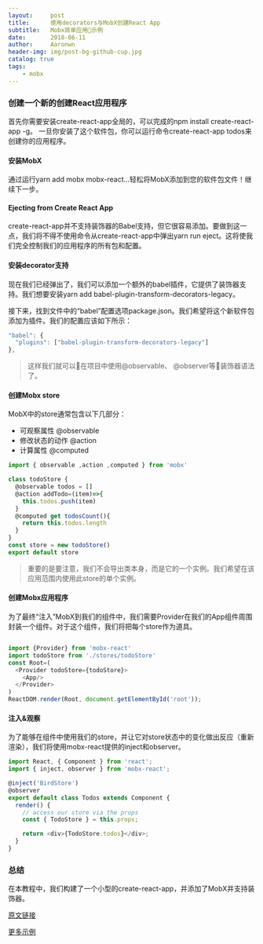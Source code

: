 ```yaml
---
layout:     post
title:      使用decorators与MobX创建React App
subtitle:   Mobx简单应用示例
date:       2018-06-11
author:     Aaronwn
header-img: img/post-bg-github-cup.jpg
catalog: true
tags:
    - mobx
---
```



### 创建一个新的创建React应用程序

首先你需要安装create-react-app全局的，可以完成的npm install create-react-app -g。
一旦你安装了这个软件包，你可以运行命令create-react-app todos来创建你的应用程序。

#### 安装MobX

通过运行yarn add mobx mobx-react...轻松将MobX添加到您的软件包文件！继续下一步。

#### Ejecting from Create React App

create-react-app并不支持装饰器的Babel支持，但它很容易添加。要做到这一点，我们将不得不使用命令从create-react-app中弹出yarn run eject。这将使我们完全控制我们的应用程序的所有包和配置。

#### 安装decorator支持

现在我们已经弹出了，我们可以添加一个额外的babel插件，它提供了装饰器支持。我们想要安装yarn add babel-plugin-transform-decorators-legacy。

接下来，找到文件中的“babel”配置选项package.json。我们希望将这个新软件包添加为插件。我们的配置应该如下所示：

```js
"babel": {
  "plugins": ["babel-plugin-transform-decorators-legacy"]
},
```
> 这样我们就可以在项目中使用@observable、 @observer等装饰器语法了。

#### 创建Mobx store

MobX中的store通常包含以下几部分： 
- 可观察属性 @observable
- 修改状态的动作 @action
- 计算属性 @computed

```js
import { observable ,action ,computed } from 'mobx'

class todoStore {
  @observable todos = []
  @action addTodo=(item)=>{
    this.todos.push(item)
  }
  @computed get todosCount(){
    return this.todos.length
  }
}
const store = new todoStore()
export default store
```
> 重要的是要注意，我们不会导出类本身，而是它的一个实例。我们希望在该应用范围内使用此store的单个实例。

#### 创建Mobx应用程序

为了最终“注入”MobX到我们的组件中，我们需要Provider在我们的App组件周围封装一个组件。对于这个组件，我们将把每个store作为道具。

```js

import {Provider} from 'mobx-react'
import todoStore from './stores/todoStore'
const Root=(
  <Provider todoStore={todoStore}>
    <App/>
  </Provider>
)
ReactDOM.render(Root, document.getElementById('root'));
```

#### 注入&观察

为了能够在组件中使用我们的store，并让它对store状态中的变化做出反应（重新渲染），我们将使用mobx-react提供的inject和observer。

```js
import React, { Component } from 'react';
import { inject, observer } from 'mobx-react';

@inject('BirdStore')
@observer
export default class Todos extends Component {
  render() {
    // access our store via the props
    const { TodoStore } = this.props;

    return <div>{TodoStore.todos}</div>;
  }
}
```

### 总结
在本教程中，我们构建了一个小型的create-react-app，并添加了MobX并支持装饰器。

[原文链接](https://www.leighhalliday.com/create-react-app-mobx-decorators)

[更多示例](https://github.com/xqlsq/react-mobx)
